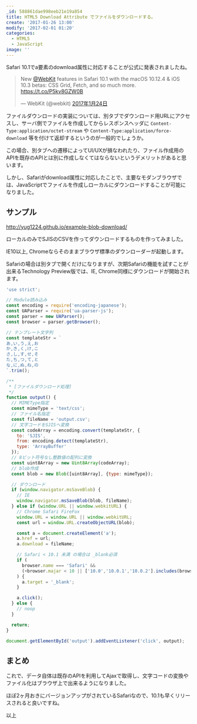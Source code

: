 ```yaml
---
_id: 588861dae998eeb21e19a854
title: HTML5 Download Attribute でファイルをダウンロードする。
create: '2017-01-26 13:00'
modify: '2017-02-01 01:20'
categories:
  - HTML5
  - JavaScript
image: ''
---
```


Safari 10.1でa要素のdownload属性に対応することが公式に発表されましたね。

<blockquote class="twitter-tweet" data-lang="ja"><p lang="en" dir="ltr">New <a href="https://twitter.com/webkit">@WebKit</a> features in Safari 10.1 with the macOS 10.12.4 &amp; iOS 10.3 betas: CSS Grid, Fetch, and so much more. <a href="https://t.co/P5kv8GZW0B">https://t.co/P5kv8GZW0B</a></p>&mdash; WebKit (@webkit) <a href="https://twitter.com/webkit/status/823967381026263040">2017年1月24日</a></blockquote>
<script async src="//platform.twitter.com/widgets.js" charset="utf-8"></script>

ファイルダウンロードの実装については、別タブでダウンロード用URLにアクセスし、サーバ側でファイルを作成してからレスポンスヘッダに `Content-Type:application/octet-stream` や `Content-Type:application/force-download` 等を付けて返却するというのが一般的でしょうか。

この場合、別タブへの遷移によってUI/UXが損なわれたり、ファイル作成用のAPIを既存のAPIとは別に作成しなくてはならないというデメリットがあると思います。

しかし、Safariがdownload属性に対応したことで、主要なモダンブラウザでは、JavaScriptでファイルを作成しローカルにダウンロードすることが可能になりました。

<!-- more -->

## サンプル

http://yug1224.github.io/example-blob-download/

ローカルのみでSJISのCSVを作ってダウンロードするものを作ってみました。

IE10以上, Chromeならそのままブラウザ標準のダウンローダーが起動します。

Safariの場合は別タブで開くだけになりますが、次期Safariの機能を試すことが出来るTechnology Preview版では、IE, Chrome同様にダウンロードが開始されます。

```js
'use strict';

// Module読み込み
const encoding = require('encoding-japanese');
const UAParser = require('ua-parser-js');
const parser = new UAParser();
const browser = parser.getBrowser();

// テンプレート文字列
const templateStr = `
あ,い,う,え,お
か,き,く,け,こ
さ,し,す,せ,そ
た,ち,つ,て,と
な,に,ぬ,ね,の
`.trim();

/**
 * [ファイルダウンロード処理]
 */
function output() {
  // MIMEType指定
  const mimeType = 'text/css';
  // ファイル名指定
  const fileName = 'output.csv';
  // 文字コードをSJISへ変換
  const codeArray = encoding.convert(templateStr, {
    to: 'SJIS',
    from: encoding.detect(templateStr),
    type: 'ArrayBuffer'
  });
  // 8ビット符号なし整数値の配列に変換
  const uint8Array = new Uint8Array(codeArray);
  // blob作成
  const blob = new Blob([uint8Array], {type: mimeType});

  // ダウンロード
  if (window.navigator.msSaveBlob) {
    // IE
    window.navigator.msSaveBlob(blob, fileName);
  } else if (window.URL || window.webkitURL) {
    // Chrome Safari FireFox
    window.URL = window.URL || window.webkitURL;
    const url = window.URL.createObjectURL(blob);

    const a = document.createElement('a');
    a.href = url;
    a.download = fileName;

    // Safari < 10.1 未満 の場合は _blank必須
    if (
      browser.name === 'Safari' &&
      (+browser.majar < 10 || ['10.0','10.0.1','10.0.2'].includes(browser.version))
    ) {
      a.target = '_blank';
    }

    a.click();
  } else {
    // noop
  }

  return;
}

document.getElementById('output').addEventListener('click', output);
```

## まとめ

これで、データ自体は既存のAPIを利用してAjaxで取得し、文字コードの変換やファイル化はブラウザ上で出来るようになりました。

ほぼ2ヶ月おきにバージョンアップがされているSafariなので、10.1も早くリリースされると良いですね。

以上
